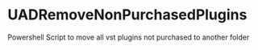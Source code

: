 # UADRemoveNonPurchasedPlugins
Powershell Script to move all vst plugins not purchased to another folder
